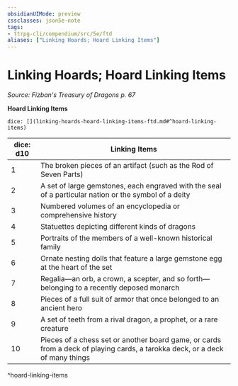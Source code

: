 ```yaml
---
obsidianUIMode: preview
cssclasses: json5e-note
tags:
- ttrpg-cli/compendium/src/5e/ftd
aliases: ["Linking Hoards; Hoard Linking Items"]
---
```

# Linking Hoards; Hoard Linking Items
*Source: Fizban's Treasury of Dragons p. 67* 

**Hoard Linking Items**

`dice: [](linking-hoards-hoard-linking-items-ftd.md#^hoard-linking-items)`

| dice: d10 | Linking Items |
|-----------|---------------|
| 1 | The broken pieces of an artifact (such as the Rod of Seven Parts) |
| 2 | A set of large gemstones, each engraved with the seal of a particular nation or the symbol of a deity |
| 3 | Numbered volumes of an encyclopedia or comprehensive history |
| 4 | Statuettes depicting different kinds of dragons |
| 5 | Portraits of the members of a well-known historical family |
| 6 | Ornate nesting dolls that feature a large gemstone egg at the heart of the set |
| 7 | Regalia—an orb, a crown, a scepter, and so forth—belonging to a recently deposed monarch |
| 8 | Pieces of a full suit of armor that once belonged to an ancient hero |
| 9 | A set of teeth from a rival dragon, a prophet, or a rare creature |
| 10 | Pieces of a chess set or another board game, or cards from a deck of playing cards, a tarokka deck, or a deck of many things |
^hoard-linking-items